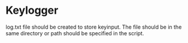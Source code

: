 # Keylogger 
log.txt file should be created to store keyinput. The file should be in the same directory or path should be specified in the script.
